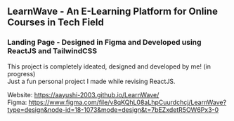 ## LearnWave - An E-Learning Platform for Online Courses in Tech Field
### Landing Page - Designed in Figma and Developed using ReactJS and TailwindCSS

This project is completely ideated, designed and developed by me! (in progress) <br>
Just a fun personal project I made while revising ReactJS.

Website: https://aayushi-2003.github.io/LearnWave/ <br>
Figma: https://www.figma.com/file/v8qKQhL08aLhpCuurdchcj/LearnWave?type=design&node-id=18-1073&mode=design&t=7bEZxdetR5OW6Px3-0
